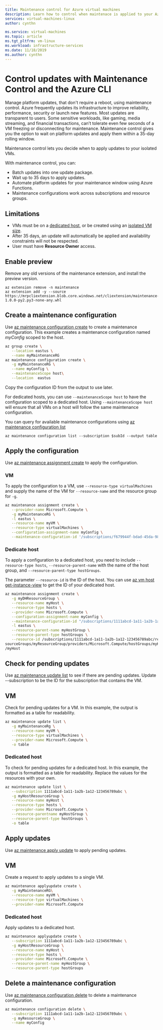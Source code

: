 ```yaml
---
title: Maintenance control for Azure virtual machines
description: Learn how to control when maintenace is applied to your Azure VMs using Maintenance Control.
services: virtual-machines-linux
author: cynthn

ms.service: virtual-machines
ms.topic: article
ms.tgt_pltfrm: vm-linux
ms.workload: infrastructure-services
ms.date: 11/18/2019
ms.author: cynthn
---
```


# Control updates with Maintenance Control and the Azure CLI

Manage platform updates, that don't require a reboot, using maintenance control. Azure frequently updates its infrastructure to improve reliability, performance, security or launch new features. Most updates are transparent to users. Some sensitive workloads, like gaming, media streaming, and financial transactions, can’t tolerate even few seconds of a VM freezing or disconnecting for maintenance. Maintenance control gives you the option to wait on platform updates and apply them within a 35-day rolling window.  

Maintenance control lets you decide when to apply updates to your isolated VMs.

With maintenance control, you can:
- Batch updates into one update package.
- Wait up to 35 days to apply updates. 
- Automate platform updates for your maintenance window using Azure Functions.
- Maintenance configurations work across subscriptions and resource groups. 

## Limitations

- VMs must be on a [dedicated host](./linux/dedicated-hosts.md), or be created using an [isolated VM size](./linux/isolation.md).
- After 35 days, an update will automatically be applied and availability constraints will not be respected.
- User must have **Resource Owner** access.


## Enable preview

Remove any old versions of the maintenance extension, and install the preview version. 

```azurecli-interactive
az extension remove -n maintenance 
az extension add -y --source https://mrpcliextension.blob.core.windows.net/cliextension/maintenance-1.0.0-py2.py3-none-any.whl
```

## Create a maintenance configuration

Use [az maintenance configuration create]() to create a maintenance configuration. This example creates a maintenance configuration named *myConfig* scoped to the host. 

```bash
az group create \
   --location eastus \
   --name myMaintenanceRG
az maintenance configuration create \
   -g myMaintenanceRG \
   --name myConfig \
   --maintenanceScope host\
   --location  eastus
```

Copy the configuration ID from the output to use later.

For dedicated hosts, you can use `--maintenanceScope host` to have the configuration scoped to a dedicated host. Using `--maintenanceScope host` will ensure that all VMs on a host will follow the same maintenance configuration.

You can query for available maintenance configurations using [az maintenance configuration list]()

```azurecli-interactive
az maintenance configuration list --subscription $subId --output table
```

## Apply the configuration

Use [az maintenance assignment create]() to apply the configuration.

### VM

To apply the configuration to a VM, use `--resource-type virtualMachines` and supply the name of the VM for `--resource-name` and the resource group for `-g`.

```bash
az maintenance assignment create \
   --provider-name Microsoft.Compute \
   -g myMaintenanceRG \
   -l eastus \
   --resource-name myVM \
   --resource-type virtualMachines \
   --configuration-assignment-name myConfig \
   --maintenance-configuration-id '/subscriptions/f679944f-bdad-45da-98fb-6097116fd136/resourcegroups/myMaintenanceRG/providers/Microsoft.Maintenance/maintenanceConfigurations/myConfig'
```

### Dedicate host

To apply a configuration to a dedicated host, you need to include `--resource-type hosts`, `--resource-parent-name` with the name of the host group, and `--resource-parent-type hostGroups`. 

The parameter `--resource-id` is the ID of the host. You can use [az vm host get-instance-view](/cli/azure/vm/host#az-vm-host-get-instance-view) to get the ID of your dedicated host.

```bash
az maintenance assignment create \
   -g myDHResourceGroup \
   --resource-name myHost \
   --resource-type hosts \
   --provider-name Microsoft.Compute \
   --configuration-assignment-name myConfig \
   --maintenance-configuration-id "/subscriptions/1111abcd-1a11-1a2b-1a12-123456789abc/resourcegroups/myDhResourceGroup/providers/Microsoft.Maintenance/maintenanceConfigurations/myConfig" \
   -l eastus \
   --resource-parent-name myHostGroup \
   --resource-parent-type hostGroups \
   --resource-id /subscriptions/1111abcd-1a11-1a2b-1a12-123456789abc/re
sourceGroups/myResourceGroup/providers/Microsoft.Compute/hostGroups/myHostGroup/hosts
/myHost
```

## Check for pending updates

Use [az maintenance update list]() to see if there are pending updates. Update --subscription to be the ID for the subscription that contains the VM.

## VM

Check for pending updates for a VM. In this example, the output is formatted as a table for readability.

```bash
az maintenance update list \
   -g myMaintenanceRg \
   --resource-name myVM \
   --resource-type virtualMachines \
   --provider-name Microsoft.Compute \
   -o table
```

### Dedicated host

To check for pending updates for a dedicated host. In this example, the output is formatted as a table for readability. Replace the values for the resources with your own.

```bash
az maintenance update list \
   --subscription 1111abcd-1a11-1a2b-1a12-123456789abc \
   -g myHostResourceGroup \
   --resource-name myHost \
   --resource-type hosts \
   --provider-name Microsoft.Compute \
   --resource-parentname myHostGroup \
   --resource-parent-type hostGroups \
   -o table
```

## Apply updates

Use [az maintenance apply update]() to apply pending updates.

## VM

Create a request to apply updates to a single VM.

```bash
az maintenance applyupdate create \
   -g myMaintenanceRG\
   --resource-name myVM \
   --resource-type virtualMachines \
   --provider-name Microsoft.Compute
```

### Dedicated host

Apply updates to a dedicated host.

```bash
az maintenance applyupdate create \
   --subscription 1111abcd-1a11-1a2b-1a12-123456789abc \
   -g myHostResourceGroup \
   --resource-name myHost \
   --resource-type hosts \
   --provider-name Microsoft.Compute \
   --resource-parent-name myHostGroup \
   --resource-parent-type hostGroups
```

## Delete a maintenance configuration

Use [az maintenance configuration delete]() to delete a maintenance configuration.

```bash
az maintenance configuration delete \
   --subscription 1111abcd-1a11-1a2b-1a12-123456789abc \
   -g myResourceGroup \
   --name myConfig
```

